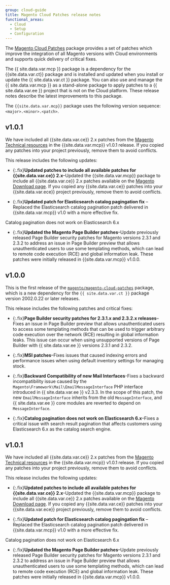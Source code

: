 ```yaml
---
group: cloud-guide
title: Magento Cloud Patches release notes
functional_areas:
  - Cloud
  - Setup
  - Configuration
---
```


The [Magento Cloud Patches](https://github.com/magento/magento-cloud-patches) package provides a set of patches which improve the integration of all Magento versions with Cloud environments and supports quick delivery of critical fixes.

The {{ site.data.var.mcp }} package is a dependency for the {{site.data.var.ct}} package and is installed and updated when you install or update the {{ site.data.var.ct }} package. You can also use and manage the {{ site.data.var.mcp }} as a stand-alone package to apply patches to a {{ site.data.var.ee }} project that is not on the Cloud platform. These release notes describe the latest improvements to this package.

The `{{site.data.var.mcp}}` package uses the following version sequence: `<major>.<minor>.<patch>`.

## v1.0.1

We have included all {{site.data.var.ce}} 2.x patches from the [Magento Technical resources](https://magento.com/tech-resources/download) in the {{site.data.var.mcp}} v1.0.1 release. If you copied any patches into your project previously, remove them to avoid conflicts.

This release includes the following updates:

-  {:.fix}<!--MAGECLOUD-4606-->**Updated patches to include all available patches for {{site.data.var.ce}} 2.x**–Updated the {{site.data.var.mcp}} package to include all {{site.data.var.ce}} 2.x patches available on the [Magento Download page](https://magento.com/tech-resources/download). If you copied any {{site.data.var.ce}} patches into your {{site.data.var.ece}} project previously, remove them to avoid conflicts.

-  {:.fix}<!--MAGECLOUD-4847-->**Updated patch for Elasticsearch catalog pagingation fix** –Replaced the Elasticsearch catalog pagination patch delivered in {{site.data.var.mcp}} v1.0 with a more effective fix.

Catalog pagination does not work on Elasticsearch 6.x

-  {:.fix}<!--MAGECLOUD-4884-->**Updated the Magento Page Builder patches**–Update previously released Page Builder security patches for Magento versions 2.3.1 and 2.3.2 to address an issue in Page Builder preview that allows unauthenticated users to use some templating methods, which can lead to remote code execution (RCE) and global information leak. These patches were initially released in {{site.data.var.mcp}} v1.0.0.

## v1.0.0

This is the first release of the [`magento/magento-cloud-patches`](https://github.com/magento/magento-cloud-patches) package, which is a new dependency for the `{{ site.data.var.ct }}` package version 2002.0.22 or later releases.

<!--To do: Add a release note about changes to the patching process, and link from these release notes-->

This release includes the following patches and critical fixes:

-  {:.fix}<!--MAGECLOUD-4649-->**Page Builder security patches for 2.3.1.x and 2.3.2.x releases**–Fixes an issue in Page Builder preview that allows unauthenticated users to access some templating methods that can be used to trigger arbitrary code execution over the network (RCE) resulting in global information leaks. This issue can occur when using unsupported versions of Page Builder with {{ site.data.var.ee }} versions 2.3.1 and 2.3.2.

-  {:.fix}<!--MAGECLOUD-4428-->**MSI patches**–Fixes issues that caused indexing errors and performance issues when using default inventory settings for managing stock.

-  {:.fix}<!--MAGECLOUD-4422-->**Backward Compatibility of new Mail Interfaces**-Fixes a backward incompatibility issue caused by the `Magento\Framework\Mail\EmailMessageInterface` PHP interface introduced in {{ site.data.var.ee }} v2.3.3. In the scope of this patch, the new `EmailMessageInterface` inherits from the old `MessageInterface`, and {{ site.data.var.ee }} core modules are reverted to depend on `MessageInterface`.

-  {:.fix}<!--MAGECLOUD-4448-->**Catalog pagination does not work on Elasticsearch 6.x**–Fixes a critical issue with search result pagination that affects customers using Elasticsearch 6.x as the catalog search engine.

## v1.0.1

We have included all {{site.data.var.ce}} 2.x patches from the [Magento Technical resources](https://magento.com/tech-resources/download) in the {{site.data.var.mcp}} v1.0.1 release. If you copied any patches into your project previously, remove them to avoid conflicts.

This release includes the following updates:

-  {:.fix}<!--MAGECLOUD-4606-->**Updated patches to include all available patches for {{site.data.var.ce}} 2.x**–Updated the {{site.data.var.mcp}} package to include all {{site.data.var.ce}} 2.x patches available on the [Magento Download page](https://magento.com/tech-resources/download). If you copied any {{site.data.var.ce}} patches into your {{site.data.var.ece}} project previously, remove them to avoid conflicts.

-  {:.fix}<!--MAGECLOUD-4847-->**Updated patch for Elasticsearch catalog pagingation fix** –Replaced the Elasticsearch catalog pagination patch delivered in {{site.data.var.mcp}} v1.0 with a more effective fix.

Catalog pagination does not work on Elasticsearch 6.x

-  {:.fix}<!--MAGECLOUD-4884-->**Updated the Magento Page Builder patches**–Update previously released Page Builder security patches for Magento versions 2.3.1 and 2.3.2 to address an issue in Page Builder preview that allows unauthenticated users to use some templating methods, which can lead to remote code execution (RCE) and global information leak. These patches were initially released in {{site.data.var.mcp}} v1.0.0.
